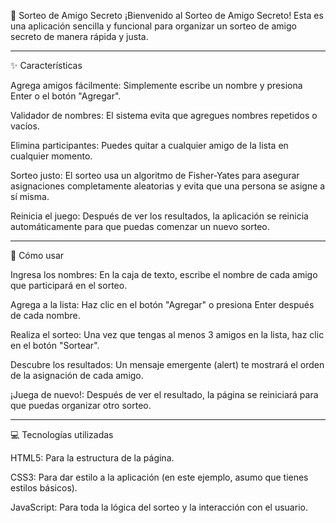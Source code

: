 🎁 Sorteo de Amigo Secreto
¡Bienvenido al Sorteo de Amigo Secreto! Esta es una aplicación sencilla y funcional para organizar un sorteo de amigo secreto de manera rápida y justa.
_______________________________________________________________________________________________________________________________________________________
✨ Características

Agrega amigos fácilmente: Simplemente escribe un nombre y presiona Enter o el botón "Agregar".

Validador de nombres: El sistema evita que agregues nombres repetidos o vacíos.

Elimina participantes: Puedes quitar a cualquier amigo de la lista en cualquier momento.

Sorteo justo: El sorteo usa un algoritmo de Fisher-Yates para asegurar asignaciones completamente aleatorias y evita que una persona se asigne a sí misma.

Reinicia el juego: Después de ver los resultados, la aplicación se reinicia automáticamente para que puedas comenzar un nuevo sorteo.

__________________________________________________________________________________________________________________________________________________________
🚀 Cómo usar

Ingresa los nombres: En la caja de texto, escribe el nombre de cada amigo que participará en el sorteo.

Agrega a la lista: Haz clic en el botón "Agregar" o presiona Enter después de cada nombre.

Realiza el sorteo: Una vez que tengas al menos 3 amigos en la lista, haz clic en el botón "Sortear".

Descubre los resultados: Un mensaje emergente (alert) te mostrará el orden de la asignación de cada amigo.

¡Juega de nuevo!: Después de ver el resultado, la página se reiniciará para que puedas organizar otro sorteo.

__________________________________________________________________________________________________________________________________________________________
💻 Tecnologías utilizadas

HTML5: Para la estructura de la página.

CSS3: Para dar estilo a la aplicación (en este ejemplo, asumo que tienes estilos básicos).

JavaScript: Para toda la lógica del sorteo y la interacción con el usuario.
